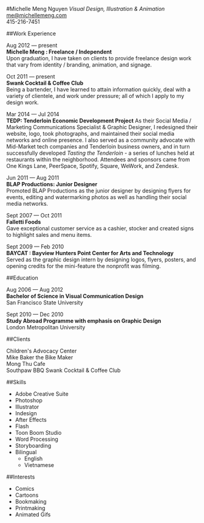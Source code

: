 #Michelle Meng Nguyen
*Visual Design, Illustration & Animation*    
me@michellemeng.com    
415-216-7451

##Work Experience    

Aug 2012 — present	
**Michelle Meng : Freelance / Independent**    
Upon graduation, I have taken on clients to provide freelance design work that vary from identity / branding, animation, and signage.

Oct 2011 — present	
**Swank Cocktail & Coffee Club**	
Being a bartender, I have learned to attain information quickly, deal with a variety of clientele, and work under pressure; all of which I apply to my design work.

Mar 2014 — Jul 2014  
**TEDP: Tenderloin Economic Development Project**
As their Social Media / Marketing Communications Specialist & Graphic Designer, I redesigned their website, logo, took photographs, and maintained their social media networks and online presence. I also served as a community advocate with Mid-Market tech companies and Tenderloin business owners, and in turn successfully developed *Tasting the Tenderloin* - a series of lunches held at restaurants within the neighborhood. Attendees and sponsors came from One Kings Lane, PeerSpace, Spotify, Square, WeWork, and Zendesk.
	
Jun 2011 — Aug 2011		
**BLAP Productions: Junior Designer**	
Promoted BLAP Productions as the junior designer by designing flyers for events, editing and watermarking photos as well as handling their social media networks.

Sept 2007 — Oct 2011		
**Falletti Foods**		
Gave exceptional customer service as a cashier, stocker and created signs to highlight sales and menu items.

Sept 2009 — Feb 2010	
**BAYCAT : Bayview Hunters Point Center for Arts and Technology**    
Served as the graphic design intern by designing logos, flyers, posters, and opening credits for the mini-feature the nonprofit was filming.


##Education

Aug 2006 — Aug 2012		
**Bachelor of Science in Visual Communication Design**    
San Francisco State University


Sept 2010 — Dec 2010	
**Study Abroad Programme with emphasis on Graphic Design**    
London Metropolitan University


##Clients

Children's Advocacy Center  
Mike Baker the Bike Maker  
Mong Thu Cafe  
Southpaw BBQ
Swank Cocktail & Coffee Club	


##Skills

* Adobe Creative Suite	
* Photoshop	
* Illustrator	
* Indesign	
* After Effects	
* Flash	
* Toon Boom Studio	
* Word Processing		
* Storyboarding	
* Bilingual    
    * English    
    * Vietnamese


##Interests

* Comics		
* Cartoons	
* Bookmaking	
* Printmaking		
* Animated Gifs
